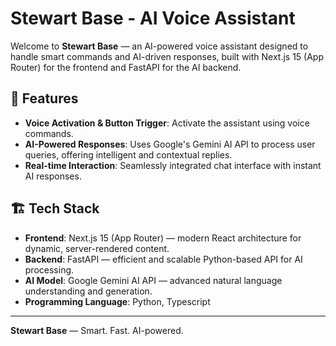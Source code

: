 # Stewart Base - AI Voice Assistant

Welcome to **Stewart Base** — an AI-powered voice assistant designed to handle smart commands and AI-driven responses, built with Next.js 15 (App Router) for the frontend and FastAPI for the AI backend.

## 🚀 Features

- **Voice Activation & Button Trigger**: Activate the assistant using voice commands.
- **AI-Powered Responses**: Uses Google's Gemini AI API to process user queries, offering intelligent and contextual replies.
- **Real-time Interaction**: Seamlessly integrated chat interface with instant AI responses.

## 🏗️ Tech Stack

- **Frontend**: Next.js 15 (App Router) — modern React architecture for dynamic, server-rendered content.
- **Backend**: FastAPI — efficient and scalable Python-based API for AI processing.
- **AI Model**: Google Gemini AI API — advanced natural language understanding and generation.
- **Programming Language**: Python, Typescript

---

**Stewart Base** — Smart. Fast. AI-powered.

